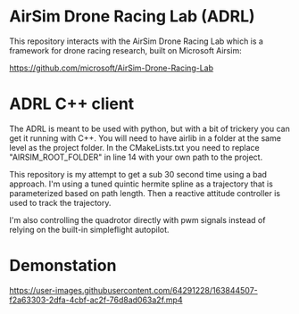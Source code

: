 # AirSim Drone Racing Lab (ADRL)

This repository interacts with the AirSim Drone Racing Lab which is a framework for drone racing research, built on Microsoft Airsim:

https://github.com/microsoft/AirSim-Drone-Racing-Lab

# ADRL C++ client

The ADRL is meant to be used with python, but with a bit of trickery you can get it running with C++. You will need to have airlib in a folder at the same level as the project folder. In the CMakeLists.txt you need to replace "AIRSIM_ROOT_FOLDER" in line 14 with your own path to the project.

This repository is my attempt to get a sub 30 second time using a bad approach. I'm using a tuned quintic hermite spline as a trajectory that is parameterized based on path length. Then a reactive attitude controller is used to track the trajectory.

I'm also controlling the quadrotor directly with pwm signals instead of relying on the built-in simpleflight autopilot.

# Demonstation

https://user-images.githubusercontent.com/64291228/163844507-f2a63303-2dfa-4cbf-ac2f-76d8ad063a2f.mp4
